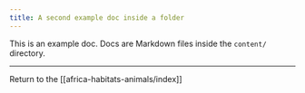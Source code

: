 ```yaml
---
title: A second example doc inside a folder
---
```

This is an example doc. Docs are Markdown files inside the `content/` directory.

---

Return to the [[africa-habitats-animals/index]]